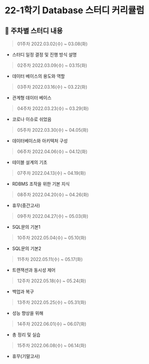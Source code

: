 # 22-1학기 Database 스터디 커리큘럼

## :date: 주차별 스터디 내용
> 01주차 2022.03.02(수) ~ 03.08(화)
- 스터디 일정 결정 및 진행 방식 설명

> 02주차 2022.03.09(수) ~ 03.15(화)
- 데이터 베이스의 용도와 역할

> 03주차 2022.03.16(수) ~ 03.22(화)
- 관계형 데이터 베이스

> 04주차 2022.03.23(수) ~ 03.29(화)
- 코로나 이슈로 쉬었음

> 05주차 2022.03.30(수) ~ 04.05(화)
- 데이터베이스와 아키텍처 구성

> 06주차 2022.04.06(수) ~ 04.12(화)
- 테이블 설계의 기초

> 07주차 2022.04.13(수) ~ 04.19(화)
- RDBMS 조작을 위한 기본 지식

> 08주차 2022.04.20(수) ~ 04.26(화)
- 휴무(중간고사)

> 09주차 2022.04.27(수) ~ 05.03(화)
- SQL문의 기본1

> 10주차 2022.05.04(수) ~ 05.10(화)
- SQL문의 기본2

> 11주차 2022.05.11(수) ~ 05.17(화)
- 트랜잭션과 동시성 제어

> 12주차 2022.05.18(수) ~ 05.24(화)
- 백업과 복구

> 13주차 2022.05.25(수) ~ 05.31(화)
- 성능 향상을 위해

> 14주차 2022.06.01(수) ~ 06.07(화)
- 총 정리 및 실습

> 15주차 2022.06.08(수) ~ 06.14(화)
- 휴무(기말고사)
